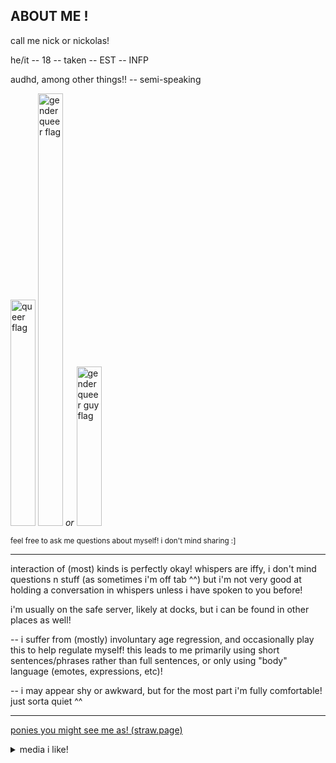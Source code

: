 ## ABOUT ME !

call me nick or nickolas!

he/it -- 18 -- taken -- EST -- INFP

audhd, among other things!! -- semi-speaking

<img width="40" height="362" alt="queer flag" src="https://github.com/user-attachments/assets/e3a744a9-785b-4def-aed9-5b775bc77e08" /> <img width="40" height="692" alt="genderqueer flag" src="https://github.com/user-attachments/assets/3d31b14b-2326-42ca-b76b-5b2965c07aa5" /> *or* <img width="40" height="255" alt="genderqueer guy flag" src="https://github.com/user-attachments/assets/82d87ce4-b0b5-4a3d-97e8-62b7061cb706" />




<sub>feel free to ask me questions about myself! i don't mind sharing :]</sub>
-- -- --
interaction of (most) kinds is perfectly okay! whispers are iffy, i don't mind questions n stuff (as sometimes i'm off tab ^^) but i'm not very good at holding a conversation in whispers unless i have spoken to you before!

i'm usually on the safe server, likely at docks, but i can be found in other places as well!

-- i suffer from (mostly) involuntary age regression, and occasionally play this to help regulate myself! this leads to me primarily using short sentences/phrases rather than full sentences, or only using "body" language (emotes, expressions, etc)!

-- i may appear shy or awkward, but for the most part i'm fully comfortable! just sorta quiet ^^
-- -- --
[ponies you might see me as! (straw.page)](https://calicosgravept.straw.page/)
<details>
<summary>media i like!</summary>

- my little pony, primarily g4 but i like the older generations as well, just don't interact with the content very much!

- warrior cats (1st-5th arc, i read maybe half of arc 6 LOL), especially worldbuilding/oc related content!

- spongebob, especially the older seasons!! my favorite episode is culture shock/F.U.N. (s1ep10) :D

- pokemon! i'm sorta new to the fandom, but i've loved its worldbuilding and biology/creature designs since i was super young ^^
</details>
